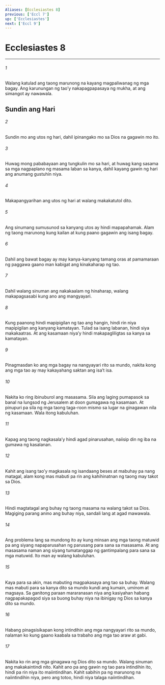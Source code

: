 ```yaml
---
Aliases: [Ecclesiastes 8]
previous: ['Eccl 7']
up: ['Ecclesiastes']
next: ['Eccl 9']
---
```

# Ecclesiastes 8

***


###### 1 


Walang katulad ang taong marunong na kayang magpaliwanag ng mga bagay. Ang karunungan ng taoʼy nakapagpapasaya ng mukha, at ang simangot ay nawawala.

## Sundin ang Hari 


###### 2 


Sundin mo ang utos ng hari, dahil ipinangako mo sa Dios na gagawin mo ito. 


###### 3 


Huwag mong pababayaan ang tungkulin mo sa hari, at huwag kang sasama sa mga nagpaplano ng masama laban sa kanya, dahil kayang gawin ng hari ang anumang gustuhin niya. 


###### 4 


Makapangyarihan ang utos ng hari at walang makakatutol dito. 


###### 5 


Ang sinumang sumusunod sa kanyang utos ay hindi mapapahamak. Alam ng taong marunong kung kailan at kung paano gagawin ang isang bagay. 


###### 6 


Dahil ang bawat bagay ay may kanya-kanyang tamang oras at pamamaraan ng paggawa gaano man kabigat ang kinakaharap ng tao. 


###### 7 


Dahil walang sinuman ang nakakaalam ng hinaharap, walang makapagsasabi kung ano ang mangyayari. 


###### 8 


Kung paanong hindi mapipigilan ng tao ang hangin, hindi rin niya mapipigilan ang kanyang kamatayan. Tulad sa isang labanan, hindi siya makakaatras. At ang kasamaan niyaʼy hindi makapagliligtas sa kanya sa kamatayan. 


###### 9 


Pinagmasdan ko ang mga bagay na nangyayari rito sa mundo, nakita kong ang mga tao ay may kakayahang saktan ang isaʼt isa. 


###### 10 


Nakita ko ring ibinuburol ang masasama. Sila ang laging pumapasok sa banal na lungsod ng Jerusalem at doon gumagawa ng kasamaan. At pinupuri pa sila ng mga taong taga-roon mismo sa lugar na ginagawan nila ng kasamaan. Wala itong kabuluhan. 


###### 11 


Kapag ang taong nagkasalaʼy hindi agad pinarusahan, naiisip din ng iba na gumawa ng kasalanan. 


###### 12 


Kahit ang isang taoʼy magkasala ng isandaang beses at mabuhay pa nang matagal, alam kong mas mabuti pa rin ang kahihinatnan ng taong may takot sa Dios. 


###### 13 


Hindi magtatagal ang buhay ng taong masama na walang takot sa Dios. Magiging parang anino ang buhay niya, sandali lang at agad mawawala. 


###### 14 


Ang problema lang sa mundong ito ay kung minsan ang mga taong matuwid pa ang siyang napaparusahan ng parusang para sana sa masasama. At ang masasama naman ang siyang tumatanggap ng gantimpalang para sana sa mga matuwid. Ito man ay walang kabuluhan. 


###### 15 


Kaya para sa akin, mas mabuting magpakasaya ang tao sa buhay. Walang mas mabuti para sa kanya dito sa mundo kundi ang kumain, uminom at magsaya. Sa ganitong paraan mararanasan niya ang kasiyahan habang nagpapakapagod siya sa buong buhay niya na ibinigay ng Dios sa kanya dito sa mundo. 


###### 16 


Habang pinagsisikapan kong intindihin ang mga nangyayari rito sa mundo, nalaman ko kung gaano kaabala sa trabaho ang mga tao araw at gabi. 


###### 17 


Nakita ko rin ang mga ginagawa ng Dios dito sa mundo. Walang sinuman ang makakaintindi nito. Kahit ano pa ang gawin ng tao para intindihin ito, hindi pa rin niya ito maiintindihan. Kahit sabihin pa ng marunong na naiintindihin niya, pero ang totoo, hindi niya talaga naiintindihan.
